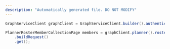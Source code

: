 ```yaml
---
description: "Automatically generated file. DO NOT MODIFY"
---
```

<!-- markdownlint-disable MD041 -->

```java
GraphServiceClient graphClient = GraphServiceClient.builder().authenticationProvider( authProvider ).buildClient();

PlannerRosterMemberCollectionPage members = graphClient.planner().rosters("6519868f-868f-6519-8f86-19658f861965").members()
    .buildRequest()
    .get();
```

